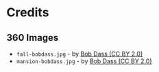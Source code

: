 # Credits

## 360 Images

* `fall-bobdass.jpg` - by [Bob Dass (CC BY 2.0)](https://www.flickr.com/photos/54144402@N03/10771370595/)
* `mansion-bobdass.jpg` - by [Bob Dass (CC BY 2.0)](https://www.flickr.com/photos/54144402@N03/34942521613/)
